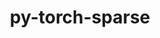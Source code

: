 ---
title: "py-torch-sparse"
layout: cache
categories: [package, develop-2023-11-19]
meta: {"versions": ["0.6.17"], "compilers": ["apple-clang@=15.0.0", "gcc@=11.3.0"], "oss": ["ubuntu22.04", "ventura"], "platforms": ["darwin", "linux"], "targets": ["aarch64", "x86_64_v3"], "stacks": ["ml-darwin-aarch64-mps", "ml-linux-x86_64-cpu", "ml-linux-x86_64-cuda", "root"], "num_specs": 3, "num_specs_by_stack": {"ml-darwin-aarch64-mps": 1, "root": 3, "ml-linux-x86_64-cpu": 1, "ml-linux-x86_64-cuda": 1}}
spec_details: [{"hash": "2cnh3d4b4flmqrhkfe67mqdfsj3fjz3u", "compiler": "apple-clang@=15.0.0", "versions": ["0.6.17"], "os": "ventura", "platform": "darwin", "target": "aarch64", "variants": ["build_system=python_pip", "~cuda"], "stacks": ["ml-darwin-aarch64-mps", "root"], "size": "-", "tarball": "https://binaries.spack.io/develop-2023-11-19/build_cache/darwin-ventura-aarch64/apple-clang-15.0.0/py-torch-sparse-0.6.17/darwin-ventura-aarch64-apple-clang-15.0.0-py-torch-sparse-0.6.17-2cnh3d4b4flmqrhkfe67mqdfsj3fjz3u.spack"}, {"hash": "x3z7n5fgbl2mjzwsajyhehgs26i4d74l", "compiler": "gcc@=11.3.0", "versions": ["0.6.17"], "os": "ubuntu22.04", "platform": "linux", "target": "x86_64_v3", "variants": ["build_system=python_pip", "~cuda"], "stacks": ["ml-linux-x86_64-cpu", "root"], "size": "-", "tarball": "https://binaries.spack.io/develop-2023-11-19/build_cache/linux-ubuntu22.04-x86_64_v3/gcc-11.3.0/py-torch-sparse-0.6.17/linux-ubuntu22.04-x86_64_v3-gcc-11.3.0-py-torch-sparse-0.6.17-x3z7n5fgbl2mjzwsajyhehgs26i4d74l.spack"}, {"hash": "sgcjk6ltmnio6aeyldxdlaiif7jtecpr", "compiler": "gcc@=11.3.0", "versions": ["0.6.17"], "os": "ubuntu22.04", "platform": "linux", "target": "x86_64_v3", "variants": ["build_system=python_pip", "+cuda"], "stacks": ["ml-linux-x86_64-cuda", "root"], "size": "-", "tarball": "https://binaries.spack.io/develop-2023-11-19/build_cache/linux-ubuntu22.04-x86_64_v3/gcc-11.3.0/py-torch-sparse-0.6.17/linux-ubuntu22.04-x86_64_v3-gcc-11.3.0-py-torch-sparse-0.6.17-sgcjk6ltmnio6aeyldxdlaiif7jtecpr.spack"}]
---